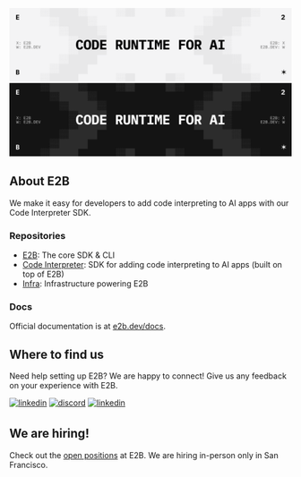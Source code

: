 ![E2B Public Preview Light](/readme-assets/e2b-public-light.png#gh-light-mode-only)
![E2B Public Preview Dark](/readme-assets/e2b-public-dark.png#gh-dark-mode-only)

## About E2B

We make it easy for developers to add code interpreting to AI apps with our Code Interpreter SDK.

<h3>Repositories</h3>

- [E2B](https://github.com/e2b-dev/E2B): The core SDK & CLI
- [Code Interpreter](https://github.com/e2b-dev/code-interpreter): SDK for adding code interpreting to AI apps (built on top of E2B)
- [Infra](https://github.com/e2b-dev/infra): Infrastructure powering E2B

<h3>Docs</h3>

Official documentation is at [e2b.dev/docs](https://e2b.dev/docs).

<!---
The Code Interpreter SDK is built on top of our open-source [runtime for AI agents](https://github.com/e2b-dev/e2b). Get started with [our docs](https://e2b.dev/docs).
The SDK features make it a natural building block for AI engineers.
--->

<!---
- Works with any LLM and AI framework
- Supports streaming content like charts and stdout, stderr
- Python & JS SDK
- 100% open source.

E2B works with any LLM and you can use it with popular AI frameworks like LangChain, AutoGen, or CrewAI. For inspiration, see our [Cookbook](https://github.com/e2b-dev/e2b-cookbook).
--->

<!---
<h3>E2B works with any LLM...</h3>

- [Anthropic Claude 3 Opus with a code interpreter](https://github.com/e2b-dev/e2b-cookbook/blob/main/examples/claude-code-interpreter/claude_code_interpreter.ipynb)
- [🦙 Llama 3 with code interpreter](https://github.com/e2b-dev/e2b-cookbook/tree/main/examples/llama-3-code-interpreter)
- [Mixtral with code interpreter and chat UI](https://github.com/e2b-dev/e2b-cookbook/tree/main/templates/mixtral-8x7b-code-interpreter-nextjs)

<h3>... And with popular AI frameworks</h3>

- [🦜⛓️ LangChain with code interpreter](https://github.com/e2b-dev/e2b-cookbook/tree/main/examples/langchain-python)
- [🦜🕸️ LangGraph with code interpreter](https://github.com/e2b-dev/e2b-cookbook/tree/main/examples/langgraph-python)
- [Autogen with secure sandboxed code interpreter](https://github.com/e2b-dev/e2b-cookbook/tree/main/examples/e2b_autogen)

--->

<!---
<h3>Guides</h3>

- [Build custom Code Interpreter with E2B and GPT-4](https://e2b.dev/docs/guide/simple-gpt4-code-interpreter)
- [Use E2B Sandbox with OpenAI Assistants API](https://e2b.dev/docs/llm-platforms/openai#python)
- [Create a custom sandbox](https://e2b.dev/docs/guide/custom-sandbox)

--->

<!---
<h3>Use cases & community examples</h3>

- [OpenDevin - an open-source AI software engineer using E2B sandboxes](https://github.com/OpenDevin/OpenDevin)
- [OpenAI integration for Discord](https://github.com/Kav-K/GPTDiscord) 
- [Custom Code Interpreter with AgentLabs and E2B](https://docs.agentlabs.dev/recipes/code-interpreter)
--->

<!---
<h3>Premade sandboxes to try</h3>

- [Default Sandbox](https://e2b.dev/docs/sandbox/templates/premade#1-default-sandbox)
- [Code Interpreter Sandbox](https://e2b.dev/docs/sandbox/templates/premade#2-code-interpreter-data-analysis-sandbox)
- (Soon) Cloud Browser Sandbox
  
Or build your [**Custom Sandbox**](https://e2b.dev/docs/sandbox/templates/overview).
--->

<!--
<h3>E2B supports</h3>
<p align="left">
<img src="https://cdn.jsdelivr.net/gh/devicons/devicon/icons/python/python-original.svg" alt="php" width="45" height="45"/>
<img src="https://cdn.jsdelivr.net/gh/devicons/devicon/icons/javascript/javascript-original.svg" alt="php" width="45" height="45"/>
<img src="https://cdn.jsdelivr.net/gh/devicons/devicon/icons/typescript/typescript-original.svg" alt="php" width="45" height="45"/>
</p>
-->

<h2>Where to find us</h2>

Need help setting up E2B? We are happy to connect! Give us any feedback on your experience with E2B. 
<div align='left'>
<!-- <a href="https://e2b.dev/docs" target="_blank">
<img src="https://img.shields.io/badge/docs-%2300acee.svg?color=143D52&style=for-the-badge&logo=x&logoColor=white" alt=docs style="margin-bottom: 5px;"/></a>  -->
<a href="https://twitter.com/e2b_dev" target="_blank">
<img src="https://img.shields.io/badge/x (twitter)-%2300acee.svg?color=000000&style=for-the-badge&logo=x&logoColor=white" alt=linkedin style="margin-bottom: 5px;"/></a> 
<a href="https://discord.com/invite/U7KEcGErtQ" target="_blank">
<img src="https://img.shields.io/badge/discord -%2300acee.svg?color=143D52&style=for-the-badge&logo=discord&logoColor=white" alt=discord style="margin-bottom: 5px;"/></a> 
<a href="https://www.linkedin.com/company/e2b-dev/" target="_blank">
<img src="https://img.shields.io/badge/linkedin-%2300acee.svg?color=000000&style=for-the-badge&logo=linkedin&logoColor=white" alt=linkedin style="margin-bottom: 5px;"/></a> 

<h2>We are hiring!</h2>

Check out the [open positions](https://e2bdev.notion.site/Careers-at-E2B-2163f176991f43f69b0984bf2a142920) at E2B. We are hiring in-person only in San Francisco.

</li>

<br>


